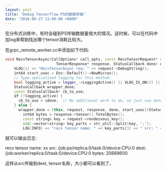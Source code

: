 ```yaml
---
layout: post
title: "Debug Tensorflow PS的数据传输"
date: "2018-09-27 11:00:00 +0800"
---
```


在分布式训练中，有时会碰到PS传输数据量很大的情况。这时候，可以在代码中加log来帮助找出哪个tensor消耗比较大。

在grpc_remote_worker.cc中添加如下代码:

```c++
void RecvTensorAsync(CallOptions* call_opts, const RecvTensorRequest* request,
                       TensorResponse* response, StatusCallback done) override {
    VLOG(1) << "RecvTensorAsync req: " << request->DebugString();
    int64 start_usec = Env::Default()->NowMicros();
    // Type-specialized logging for this method.
    bool logging_active = logger_->LoggingActive() || VLOG_IS_ON(2) || true;
    StatusCallback wrapper_done;
    const StatusCallback* cb_to_use;
    if (!logging_active) {
      cb_to_use = &done;  // No additional work to do, so just use done directly
    } else {
      wrapper_done = [this, request, response, done, start_usec](Status s) {
        int64 bytes = response->tensor().TotalBytes();
        const string& key = request->rendezvous_key();
        std::vector<string> key_parts = str_util::Split(key, ';');
        LOG(INFO) << "recv tensor name: " << key_parts[3] << " src: " << key_parts[0] << " dest: " << key_parts[2] << " bytes: " << bytes;
```


就可以输出日志:

recv tensor name: xx src: /job:ps/replica:0/task:0/device:CPU:0 dest: /job:worker/replica:0/task:0/device:CPU:0 bytes: 20889600

这样从src传输到dest, tensor名称，大小都可以看到了。

